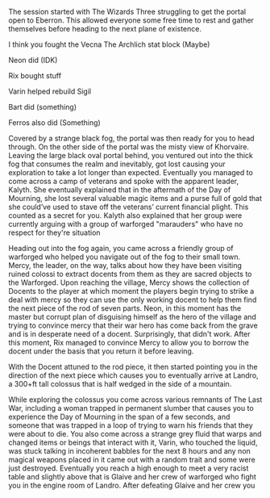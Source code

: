 The session started with The Wizards Three struggling to get the portal open to Eberron. This allowed everyone some free time to rest and gather themselves before heading to the next plane of existence. 

I think you fought the Vecna The Archlich stat block (Maybe)

Neon did (IDK)

Rix bought stuff

Varin helped rebuild Sigil

Bart did (something)

Ferros also did (Something)

Covered by a strange black fog, the portal was then ready for you to head through. On the other side of the portal was the misty view of Khorvaire. Leaving the large black oval portal behind, you ventured out into the thick fog that consumes the realm and inevitably, got lost causing your exploration to take a lot longer than expected. Eventually you managed to come across a camp of veterans and spoke with the apparent leader, Kalyth. She eventually explained that in the aftermath of the Day of Mourning, she lost several valuable magic items and a purse full of gold that she could’ve used to stave off the veterans’ current financial plight. This counted as a secret for you. Kalyth also explained that her group were currently arguing with a group of warforged "marauders" who have no respect for they're situation 

Heading out into the fog again, you came across a friendly group of warforged who helped you navigate out of the fog to their small town. Mercy, the leader, on the way, talks about how they have been visiting ruined colossi to extract docents from them as they are sacred objects to the Warforged. Upon reaching the village, Mercy shows the collection of Docents to the player at which moment the players begin trying to strike a deal with mercy so they can use the only working docent to help them find the next piece of the rod of seven parts. Neon, in this moment has the master but corrupt plan of disguising himself as the hero of the village and trying to convince mercy that their war hero has come back from the grave and is in desperate need of a docent. Surprisingly, that didn't work. After this moment, Rix managed to convince Mercy to allow you to borrow the docent under the basis that you return it before leaving.

With the Docent attuned to the rod piece, it then started pointing you in the direction of the next piece which causes you to eventually arrive at Landro, a 300+ft tall colossus that is half wedged in the side of a mountain. 

While exploring the colossus you come across various remnants of The Last War, including a woman trapped in permanent slumber that causes you to experience the Day of Mourning in the span of a few seconds, and someone that was trapped in a loop of trying to warn his friends that they were about to die.  You also come across a strange grey fluid that warps and changed items or beings that interact with it, Varin, who touched the liquid, was stuck talking in incoherent babbles for the next 8 hours and any non magical weapons placed in it came out with a random trait and some were just destroyed. Eventually you reach a high enough to meet a very racist table and slightly above that is Glaive and her crew of warforged who fight you in the engine room of Landro. After defeating Glaive and her crew you
